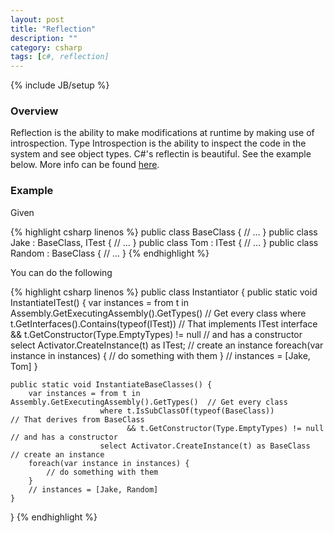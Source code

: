 ```yaml
---
layout: post
title: "Reflection"
description: ""
category: csharp
tags: [c#, reflection]
---
```

{% include JB/setup %}

<!-- Overview -->
<h3>Overview</h3>

Reflection is the ability to make modifications at runtime by making use of introspection. Type Introspection is the ability to inspect the code in the system and see object types. C#'s reflectin is beautiful. See the example below. More info can be found [here](https://msdn.microsoft.com/en-us/library/ms173183.aspx).

<!-- Example -->
<h3>Example</h3>


Given

<!-- Code -->
{% highlight csharp linenos %}
public class BaseClass {
    // ...
}
public class Jake : BaseClass, ITest {
    // ...
}
public class Tom : ITest {
    // ...
}
public class Random : BaseClass {
    // ...
}
{% endhighlight %}
<!-- END Code -->

You can do the following


<!-- Code -->
{% highlight csharp linenos %}
public class Instantiator {
    public static void InstantiateITest() {
        var instances = from t in Assembly.GetExecutingAssembly().GetTypes()  // Get every class
                        where t.GetInterfaces().Contains(typeof(ITest))       // That implements ITest interface
                              && t.GetConstructor(Type.EmptyTypes) != null    // and has a constructor
                        select Activator.CreateInstance(t) as ITest;          // create an instance
        foreach(var instance in instances) {
            // do something with them
        }
        // instances = [Jake, Tom]
    }

    public static void InstantiateBaseClasses() {
        var instances = from t in Assembly.GetExecutingAssembly().GetTypes()  // Get every class
                        where t.IsSubClassOf(typeof(BaseClass))               // That derives from BaseClass
                              && t.GetConstructor(Type.EmptyTypes) != null    // and has a constructor
                        select Activator.CreateInstance(t) as BaseClass       // create an instance
        foreach(var instance in instances) {
            // do something with them
        }
        // instances = [Jake, Random]
    }
}
{% endhighlight %}
<!-- END Code -->